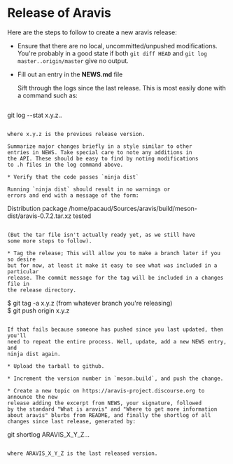 # Release of Aravis

Here are the steps to follow to create a new aravis release:

* Ensure that there are no local, uncommitted/unpushed
  modifications. You're probably in a good state if both `git diff
  HEAD` and `git log master..origin/master` give no output.

* Fill out an entry in the **NEWS.md** file

  Sift through the logs since the last release. This is most
  easily done with a command such as:

  ```
git log --stat x.y.z..
  ```

  where x.y.z is the previous release version.

  Summarize major changes briefly in a style similar to other
  entries in NEWS. Take special care to note any additions in
  the API. These should be easy to find by noting modifications
  to .h files in the log command above.

* Verify that the code passes `ninja dist`

  Running `ninja dist` should result in no warnings or
  errors and end with a message of the form:

  ```
Distribution package /home/pacaud/Sources/aravis/build/meson-dist/aravis-0.7.2.tar.xz tested
  ```

  (But the tar file isn't actually ready yet, as we still have
  some more steps to follow).

* Tag the release; This will allow you to make a branch later if you so desire
  but for now, at least it make it easy to see what was included in a particular
  release. The commit message for the tag will be included in a changes file in
  the release directory.

  ```
$ git tag -a x.y.z (from whatever branch you're releasing)
$ git push origin x.y.z
  ```

  If that fails because someone has pushed since you last updated, then you'll
  need to repeat the entire process. Well, update, add a new NEWS entry, and
  ninja dist again.

* Upload the tarball to github.

* Increment the version number in `meson.build`, and push the change.

* Create a new topic on https://aravis-project.discourse.org to announce the new
  release adding the excerpt from NEWS, your signature, followed
  by the standard "What is aravis" and "Where to get more information
  about aravis" blurbs from README, and finally the shortlog of all
  changes since last release, generated by:

  ```
git shortlog ARAVIS_X_Y_Z...
  ```

  where ARAVIS_X_Y_Z is the last released version.
